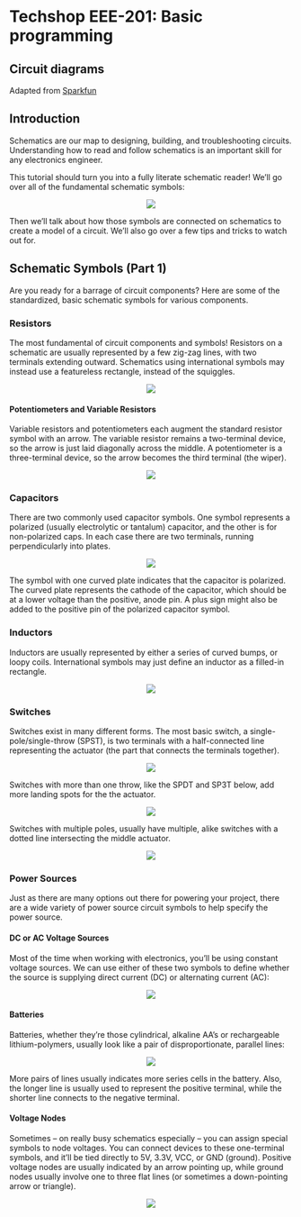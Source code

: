 # Techshop EEE-201: Basic programming

## Circuit diagrams

Adapted from [Sparkfun](https://learn.sparkfun.com/tutorials/how-to-read-a-schematic/schematic-symbols-part-1)


## Introduction

Schematics are our map to designing, building, and troubleshooting circuits. Understanding how to read and follow schematics is an important skill for any electronics engineer.

This tutorial should turn you into a fully literate schematic reader! We’ll go over all of the fundamental schematic symbols:

<p align="center">
    <img src="https://cdn.sparkfun.com/assets/6/8/6/d/1/51cdc767ce395f7558000002.png">
</p>

Then we’ll talk about how those symbols are connected on schematics to create a model of a circuit. We’ll also go over a few tips and tricks to watch out for.


## Schematic Symbols (Part 1)
Are you ready for a barrage of circuit components? Here are some of the standardized, basic schematic symbols for various components.

### Resistors

The most fundamental of circuit components and symbols! Resistors on a schematic are usually represented by a few zig-zag lines, with two terminals extending outward. Schematics using international symbols may instead use a featureless rectangle, instead of the squiggles.

<p align="center">
    <img src="https://cdn.sparkfun.com/assets/2/2/6/9/c/51cc9e55ce395f576d000000.png">
</p>

#### Potentiometers and Variable Resistors

Variable resistors and potentiometers each augment the standard resistor symbol with an arrow. The variable resistor remains a two-terminal device, so the arrow is just laid diagonally across the middle. A potentiometer is a three-terminal device, so the arrow becomes the third terminal (the wiper).

<p align="center">
    <img src="https://cdn.sparkfun.com/assets/4/5/c/a/0/51cc9e55ce395fad69000001.png">
</p>

### Capacitors

There are two commonly used capacitor symbols. One symbol represents a polarized (usually electrolytic or tantalum) capacitor, and the other is for non-polarized caps. In each case there are two terminals, running perpendicularly into plates.

<p align="center">
    <img src="https://cdn.sparkfun.com/assets/9/c/9/c/5/51cc9e55ce395fcd6c000000.png">
</p>

The symbol with one curved plate indicates that the capacitor is polarized. The curved plate represents the cathode of the capacitor, which should be at a lower voltage than the positive, anode pin. A plus sign might also be added to the positive pin of the polarized capacitor symbol.

### Inductors

Inductors are usually represented by either a series of curved bumps, or loopy coils. International symbols may just define an inductor as a filled-in rectangle.

<p align="center">
    <img src="https://cdn.sparkfun.com/assets/3/f/a/4/0/51cca0f8ce395fa06c000001.png">
</p>

### Switches

Switches exist in many different forms. The most basic switch, a single-pole/single-throw (SPST), is two terminals with a half-connected line representing the actuator (the part that connects the terminals together).

<p align="center">
    <img src="https://cdn.sparkfun.com/assets/3/5/4/2/a/51cc9e55ce395fa969000002.png">
</p>

Switches with more than one throw, like the SPDT and SP3T below, add more landing spots for the the actuator.

<p align="center">
    <img src="https://cdn.sparkfun.com/assets/f/a/b/3/3/51cc9e55ce395f7a6c000001.png">
</p>

Switches with multiple poles, usually have multiple, alike switches with a dotted line intersecting the middle actuator.

<p align="center">
    <img src="https://cdn.sparkfun.com/assets/0/a/4/0/7/51cc9e55ce395fb072000000.png">
</p>

### Power Sources

Just as there are many options out there for powering your project, there are a wide variety of power source circuit symbols to help specify the power source.

#### DC or AC Voltage Sources

Most of the time when working with electronics, you’ll be using constant voltage sources. We can use either of these two symbols to define whether the source is supplying direct current (DC) or alternating current (AC):

<p align="center">
    <img src="https://cdn.sparkfun.com/assets/4/7/b/0/3/51cc9e55ce395f8f6d000001.png">
</p>

#### Batteries

Batteries, whether they’re those cylindrical, alkaline AA’s or rechargeable lithium-polymers, usually look like a pair of disproportionate, parallel lines:

<p align="center">
    <img src="https://cdn.sparkfun.com/assets/b/a/5/0/8/51cc9e54ce395ff06d000001.png">
</p>

More pairs of lines usually indicates more series cells in the battery. Also, the longer line is usually used to represent the positive terminal, while the shorter line connects to the negative terminal.

#### Voltage Nodes

Sometimes – on really busy schematics especially – you can assign special symbols to node voltages. You can connect devices to these one-terminal symbols, and it’ll be tied directly to 5V, 3.3V, VCC, or GND (ground). Positive voltage nodes are usually indicated by an arrow pointing up, while ground nodes usually involve one to three flat lines (or sometimes a down-pointing arrow or triangle).

<p align="center">
    <img src="https://cdn.sparkfun.com/assets/f/7/5/4/2/51cc9e55ce395fcc74000000.png">
</p>
